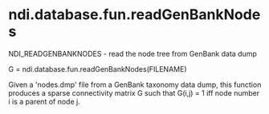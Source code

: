 # ndi.database.fun.readGenBankNodes

  NDI_READGENBANKNODES - read the node tree from GenBank data dump
 
  G = ndi.database.fun.readGenBankNodes(FILENAME)
 
  Given a 'nodes.dmp' file from a GenBank taxonomy data dump,
  this function produces a sparse connectivity matrix G such that
  G(i,j) = 1 iff node number i is a parent of node j.
